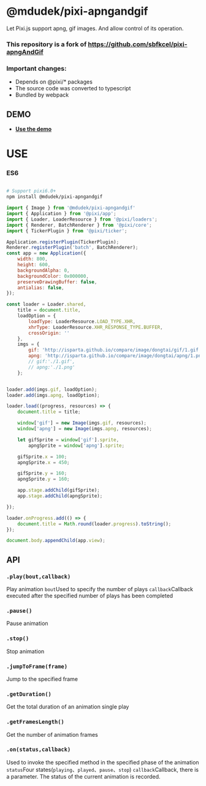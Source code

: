 # @mdudek/pixi-apngandgif

Let Pixi.js support apng, gif images. And allow control of its operation.

### This repository is a fork of https://github.com/sbfkcel/pixi-apngAndGif

### Important changes:   
 - Depends on @pixi/* packages
 - The source code was converted to typescript 
 - Bundled by webpack 

## DEMO

- [**Use the demo**](http://jsbin.com/nodeto/edit?html,js,output)

# USE

### ES6

```bash

# Support pixi6.0+
npm install @mdudek/pixi-apngandgif
```

```javascript
import { Image } from '@mdudek/pixi-apngandgif'
import { Application } from '@pixi/app';
import { Loader, LoaderResource } from '@pixi/loaders';
import { Renderer, BatchRenderer } from '@pixi/core';
import { TickerPlugin } from '@pixi/ticker';

Application.registerPlugin(TickerPlugin);
Renderer.registerPlugin('batch', BatchRenderer);
const app = new Application({
    width: 800,
    height: 600,
    backgroundAlpha: 0,
    backgroundColor: 0x000000,
    preserveDrawingBuffer: false,
    antialias: false,
});

const loader = Loader.shared,
    title = document.title,
    loadOption = {
        loadType: LoaderResource.LOAD_TYPE.XHR,
        xhrType: LoaderResource.XHR_RESPONSE_TYPE.BUFFER,
        crossOrigin: ''
    },
    imgs = {
        gif: 'http://isparta.github.io/compare/image/dongtai/gif/1.gif',
        apng: 'http://isparta.github.io/compare/image/dongtai/apng/1.png'
        // gif:'./1.gif',
        // apng:'./1.png'
    };


loader.add(imgs.gif, loadOption);
loader.add(imgs.apng, loadOption);

loader.load((progress, resources) => {
    document.title = title;

    window['gif'] = new Image(imgs.gif, resources);
    window['apng'] = new Image(imgs.apng, resources);

    let gifSprite = window['gif'].sprite,
        apngSprite = window['apng'].sprite;

    gifSprite.x = 100;
    apngSprite.x = 450;

    gifSprite.y = 160;
    apngSprite.y = 160;

    app.stage.addChild(gifSprite);
    app.stage.addChild(apngSprite);

});

loader.onProgress.add(() => {
    document.title = Math.round(loader.progress).toString();
});

document.body.appendChild(app.view);
```

## API

### `.play(bout,callback)`

Play animation
`bout`Used to specify the number of plays
`callback`Callback executed after the specified number of plays has been completed

### `.pause()`

Pause animation

### `.stop()`

Stop animation

### `.jumpToFrame(frame)`

Jump to the specified frame

### `.getDuration()`

Get the total duration of an animation single play

### `.getFramesLength()`

Get the number of animation frames

### `.on(status,callback)`

Used to invoke the specified method in the specified phase of the animation
`status`Four states(`playing`、`played`、`pause`、`stop`)
`callback`Callback, there is a parameter. The status of the current animation is recorded.

